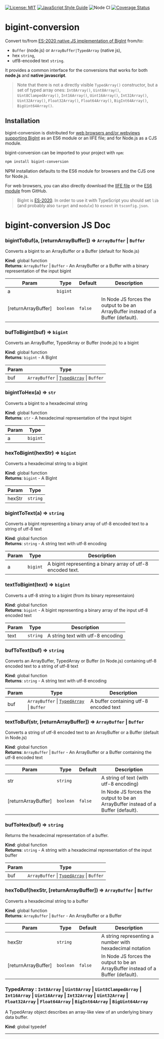 [![License: MIT](https://img.shields.io/badge/License-MIT-yellow.svg)](https://opensource.org/licenses/MIT)
[![JavaScript Style Guide](https://img.shields.io/badge/code_style-standard-brightgreen.svg)](https://standardjs.com)
![Node CI](https://github.com/juanelas/bigint-conversion/workflows/Node%20CI/badge.svg)
[![Coverage Status](https://coveralls.io/repos/github/juanelas/bigint-conversion/badge.svg?branch=master)](https://coveralls.io/github/juanelas/bigint-conversion?branch=master)

# bigint-conversion
Convert to/from [ES-2020 native JS implementation of BigInt](https://tc39.es/ecma262/#sec-bigint-objects) from/to:

- `Buffer` (node.js) or `ArrayBuffer|TypedArray` (native js),
- hex `string`,
- utf8-encoded text `string`.

It provides a common interface for the conversions that works for both **node.js** and **native javascript**.

> Note that there is not a directly visible `TypedArray()` constructor, but a set of typed array ones: `Int8Array()`, `Uint8Array()`, `Uint8ClampedArray()`, `Int16Array()`, `Uint16Array()`, `Int32Array()`, `Uint32Array()`, `Float32Array()`, `Float64Array()`, `BigInt64Array()`, `BigUint64Array()`.

## Installation

bigint-conversion is distributed for [web browsers and/or webviews supporting BigInt](https://developer.mozilla.org/en-US/docs/Web/JavaScript/Reference/Global_Objects/BigInt#Browser_compatibility) as an ES6 module or an IIFE file; and for Node.js as a CJS module.

bigint-conversion can be imported to your project with `npm`:

```bash
npm install bigint-conversion
```

NPM installation defaults to the ES6 module for browsers and the CJS one for Node.js.

For web browsers, you can also directly download the [IIFE file](https://raw.githubusercontent.com/juanelas/bigint-conversion/master/dist/index.browser.bundle.iife.js) or the [ES6 module](https://raw.githubusercontent.com/juanelas/bigint-conversionmaster/dist/index.browser.bundle.mod.js) from GitHub.

> BigInt is [ES-2020](https://tc39.es/ecma262/#sec-bigint-objects). In order to use it with TypeScript you should set `lib` (and probably also `target` and `module`) to `esnext` in `tsconfig.json`.

# bigint-conversion JS Doc

<a name="bigintToBuf"></a>

### bigintToBuf(a, [returnArrayBuffer]) ⇒ <code>ArrayBuffer</code> \| <code>Buffer</code>
Converts a bigint to an ArrayBuffer or a Buffer (default for Node.js)

**Kind**: global function  
**Returns**: <code>ArrayBuffer</code> \| <code>Buffer</code> - An ArrayBuffer or a Buffer with a binary representation of the input bigint  

| Param | Type | Default | Description |
| --- | --- | --- | --- |
| a | <code>bigint</code> |  |  |
| [returnArrayBuffer] | <code>boolean</code> | <code>false</code> | In Node JS forces the output to be an ArrayBuffer instead of a Buffer (default). |

<a name="bufToBigint"></a>

### bufToBigint(buf) ⇒ <code>bigint</code>
Converts an ArrayBuffer, TypedArray or Buffer (node.js) to a bigint

**Kind**: global function  
**Returns**: <code>bigint</code> - A BigInt  

| Param | Type |
| --- | --- |
| buf | <code>ArrayBuffer</code> \| [<code>TypedArray</code>](#TypedArray) \| <code>Buffer</code> | 

<a name="bigintToHex"></a>

### bigintToHex(a) ⇒ <code>str</code>
Converts a bigint to a hexadecimal string

**Kind**: global function  
**Returns**: <code>str</code> - A hexadecimal representation of the input bigint  

| Param | Type |
| --- | --- |
| a | <code>bigint</code> | 

<a name="hexToBigint"></a>

### hexToBigint(hexStr) ⇒ <code>bigint</code>
Converts a hexadecimal string to a bigint

**Kind**: global function  
**Returns**: <code>bigint</code> - A BigInt  

| Param | Type |
| --- | --- |
| hexStr | <code>string</code> | 

<a name="bigintToText"></a>

### bigintToText(a) ⇒ <code>string</code>
Converts a bigint representing a binary array of utf-8 encoded text to a string of utf-8 text

**Kind**: global function  
**Returns**: <code>string</code> - A string text with utf-8 encoding  

| Param | Type | Description |
| --- | --- | --- |
| a | <code>bigint</code> | A bigint representing a binary array of utf-8 encoded text. |

<a name="textToBigint"></a>

### textToBigint(text) ⇒ <code>bigint</code>
Converts a utf-8 string to a bigint (from its binary representaion)

**Kind**: global function  
**Returns**: <code>bigint</code> - A bigint representing a binary array of the input utf-8 encoded text  

| Param | Type | Description |
| --- | --- | --- |
| text | <code>string</code> | A string text with utf-8 encoding |

<a name="bufToText"></a>

### bufToText(buf) ⇒ <code>string</code>
Converts an ArrayBuffer, TypedArray or Buffer (in Node.js) containing utf-8 encoded text to a string of utf-8 text

**Kind**: global function  
**Returns**: <code>string</code> - A string text with utf-8 encoding  

| Param | Type | Description |
| --- | --- | --- |
| buf | <code>ArrayBuffer</code> \| [<code>TypedArray</code>](#TypedArray) \| <code>Buffer</code> | A buffer containing utf-8 encoded text |

<a name="textToBuf"></a>

### textToBuf(str, [returnArrayBuffer]) ⇒ <code>ArrayBuffer</code> \| <code>Buffer</code>
Converts a string of utf-8 encoded text to an ArrayBuffer or a Buffer (default in Node.js)

**Kind**: global function  
**Returns**: <code>ArrayBuffer</code> \| <code>Buffer</code> - An ArrayBuffer or a Buffer containing the utf-8 encoded text  

| Param | Type | Default | Description |
| --- | --- | --- | --- |
| str | <code>string</code> |  | A string of text (with utf-8 encoding) |
| [returnArrayBuffer] | <code>boolean</code> | <code>false</code> | In Node JS forces the output to be an ArrayBuffer instead of a Buffer (default). |

<a name="bufToHex"></a>

### bufToHex(buf) ⇒ <code>string</code>
Returns the hexadecimal representation of a buffer.

**Kind**: global function  
**Returns**: <code>string</code> - A string with a hexadecimal representation of the input buffer  

| Param | Type |
| --- | --- |
| buf | <code>ArrayBuffer</code> \| [<code>TypedArray</code>](#TypedArray) \| <code>Buffer</code> | 

<a name="hexToBuf"></a>

### hexToBuf(hexStr, [returnArrayBuffer]) ⇒ <code>ArrayBuffer</code> \| <code>Buffer</code>
Converts a hexadecimal string to a buffer

**Kind**: global function  
**Returns**: <code>ArrayBuffer</code> \| <code>Buffer</code> - An ArrayBuffer or a Buffer  

| Param | Type | Default | Description |
| --- | --- | --- | --- |
| hexStr | <code>string</code> |  | A string representing a number with hexadecimal notation |
| [returnArrayBuffer] | <code>boolean</code> | <code>false</code> | In Node JS forces the output to be an ArrayBuffer instead of a Buffer (default). |

<a name="TypedArray"></a>

### TypedArray : <code>Int8Array</code> \| <code>Uint8Array</code> \| <code>Uint8ClampedArray</code> \| <code>Int16Array</code> \| <code>Uint16Array</code> \| <code>Int32Array</code> \| <code>Uint32Array</code> \| <code>Float32Array</code> \| <code>Float64Array</code> \| <code>BigInt64Array</code> \| <code>BigUint64Array</code>
A TypedArray object describes an array-like view of an underlying binary data buffer.

**Kind**: global typedef  

* * *
